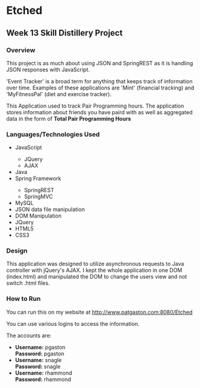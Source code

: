 # Etched
#####


## Week 13 Skill Distillery Project 

### Overview 
This project is as much about using JSON and SpringREST as it is handling JSON responses with JavaScript.

'Event Tracker' is a broad term for anything that keeps track of information over time. Examples of these applications are 'Mint' (financial tracking) and 'MyFitnessPal' (diet and exercise tracker).

This Application used to track Pair Programming hours. The application stores information about friends you have paird with as well as aggregated data in the form of <b>Total Pair Programming Hours</b>

### Languages/Technologies Used
<ul>
<li>JavaScript</li>
<ul>
<li>JQuery</li>
<li>AJAX</li>
</ul>
<li>Java</li>
<li>Spring Framework</li>
<ul>
<li>SpringREST</li>
<li>SpringMVC</li>
</ul>
<li>MySQL</li>
<li>JSON data file manipulation</li>
<li>DOM Manipulation</li>
<li>JQuery</li>
<li>HTML5</li>
<li>CSS3</li>
</ul>

### Design
This application was designed to utilize asynchronous requests to Java controller with jQuery's AJAX. I kept the whole application in one DOM (index.html) and manipulated the DOM to change the users view and not switch .html files.


### How to Run
You can run this on my website at http://www.patgaston.com:8080/Etched

You can use various logins to access the information. 

The accounts are:
<ul>
<li><b>Username:</b> pgaston<br> <b>Password:</b> pgaston </li>
<li><b>Username:</b> snagle<br> <b>Password:</b> snagle </li>
<li><b>Username:</b> rhammond<br> <b>Password:</b> rhammond </li>


</ul>
